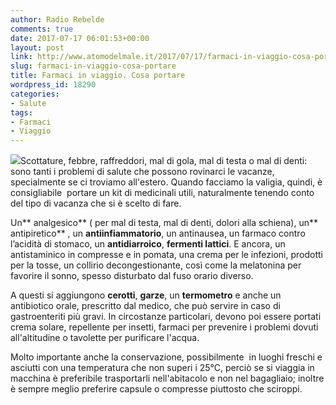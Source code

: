 ```yaml
---
author: Radio Rebelde
comments: true
date: 2017-07-17 06:01:53+00:00
layout: post
link: http://www.atomodelmale.it/2017/07/17/farmaci-in-viaggio-cosa-portare/
slug: farmaci-in-viaggio-cosa-portare
title: Farmaci in viaggio. Cosa portare
wordpress_id: 18290
categories:
- Salute
tags:
- Farmaci
- Viaggio
---
```


![](http://www.atomodelmale.it/wp-content/uploads/2017/07/farmacia-valigia-300x200.jpg)Scottature, febbre, raffreddori, mal di gola, mal di testa o mal di denti: sono tanti i problemi di salute che possono rovinarci le vacanze, specialmente se ci troviamo all'estero. Quando facciamo la valigia, quindi, è consigliabile  portare un kit di medicinali utili, naturalmente tenendo conto del tipo di vacanza che si è scelto di fare.

Un** analgesico** ( per mal di testa, mal di denti, dolori alla schiena), un** antipiretico** , un **antiinfiammatorio**, un antinausea, un farmaco contro l’acidità di stomaco, un **antidiarroico**, **fermenti lattici**. E ancora, un antistaminico in compresse e in pomata, una crema per le infezioni, prodotti per la tosse, un collirio decongestionante, così come la melatonina per favorire il sonno, spesso disturbato dal fuso orario diverso.



A questi si aggiungono **cerotti**, **garze**, un **termometro** e anche un antibiotico orale, prescritto dal medico, che può servire in caso di gastroenteriti più gravi. In circostanze particolari, devono poi essere portati crema solare, repellente per insetti, farmaci per prevenire i problemi dovuti all'altitudine o tavolette per purificare l'acqua.

Molto importante anche la conservazione, possibilmente  in luoghi freschi e asciutti con una temperatura che non superi i 25°C, perciò se si viaggia in macchina è preferibile trasportarli nell'abitacolo e non nel bagagliaio; inoltre è sempre meglio preferire capsule o compresse piuttosto che sciroppi.


